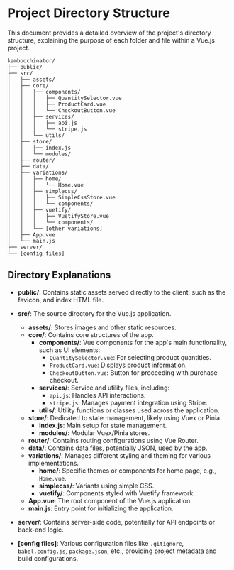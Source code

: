 # Project Directory Structure

This document provides a detailed overview of the project's directory structure, explaining the purpose of each folder and file within a Vue.js project.

```
kamboochinator/
├── public/
├── src/
│   ├── assets/
│   ├── core/
│   │   ├── components/
│   │   │   ├── QuantitySelector.vue
│   │   │   ├── ProductCard.vue
│   │   │   └── CheckoutButton.vue
│   │   ├── services/
│   │   │   ├── api.js
│   │   │   └── stripe.js
│   │   └── utils/
│   ├── store/
│   │   ├── index.js
│   │   └── modules/
│   ├── router/
│   ├── data/
│   ├── variations/
│   │   ├── home/
│   │   │   └── Home.vue
│   │   ├── simplecss/
│   │   │   ├── SimpleCssStore.vue
│   │   │   └── components/
│   │   ├── vuetify/
│   │   │   ├── VuetifyStore.vue
│   │   │   └── components/
│   │   └── [other variations]
│   ├── App.vue
│   └── main.js
├── server/
└── [config files]
```

## Directory Explanations

- **public/**: Contains static assets served directly to the client, such as the favicon, and index HTML file.
  
- **src/**: The source directory for the Vue.js application.
  - **assets/**: Stores images and other static resources.
  - **core/**: Contains core structures of the app.
    - **components/**: Vue components for the app's main functionality, such as UI elements:
      - `QuantitySelector.vue`: For selecting product quantities.
      - `ProductCard.vue`: Displays product information.
      - `CheckoutButton.vue`: Button for proceeding with purchase checkout.
    - **services/**: Service and utility files, including:
      - `api.js`: Handles API interactions.
      - `stripe.js`: Manages payment integration using Stripe.
    - **utils/**: Utility functions or classes used across the application.
  - **store/**: Dedicated to state management, likely using Vuex or Pinia.
    - **index.js**: Main setup for state management.
    - **modules/**: Modular Vuex/Pinia stores.
  - **router/**: Contains routing configurations using Vue Router.
  - **data/**: Contains data files, potentially JSON, used by the app.
  - **variations/**: Manages different styling and theming for various implementations.
    - **home/**: Specific themes or components for home page, e.g., `Home.vue`.
    - **simplecss/**: Variants using simple CSS.
    - **vuetify/**: Components styled with Vuetify framework.
  - **App.vue**: The root component of the Vue.js application.
  - **main.js**: Entry point for initializing the application.

- **server/**: Contains server-side code, potentially for API endpoints or back-end logic.

- **[config files]**: Various configuration files like `.gitignore`, `babel.config.js`, `package.json`, etc., providing project metadata and build configurations.

